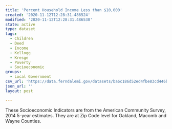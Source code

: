 ```yaml
---
title: 'Percent Household Income Less than $10,000'
created: '2020-11-12T12:28:31.486524'
modified: '2020-11-12T12:28:31.486530'
state: active
type: dataset
tags:
  - Children
  - Deed
  - Income
  - Kellogg
  - Kresge
  - Poverty
  - Socioeconomic
groups:
  - Local Government
csv_url: 'https://data.ferndalemi.gov/datasets/ba6c186d52ed4fbe83cd446b4e1bff70_0.csv'
json_url: ''
layout: post

---
```

These Socioeconomic Indicators are from the American Community Survey, 2014 5-year estimates. They are at Zip Code level for Oakland, Macomb and Wayne Counties. 
